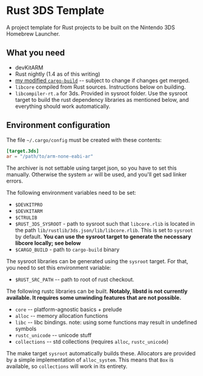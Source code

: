 # Rust 3DS Template

A project template for Rust projects to be built on the Nintendo 3DS Homebrew Launcher.

## What you need

 * devKitARM
 * Rust nightly (1.4 as of this writing)
 * [my modified `cargo-build`](https://github.com/Furyhunter/cargo-build) -- subject to change if changes get merged.
 * `libcore` compiled from Rust sources. Instructions below on building.
 * `libcompiler-rt.a` for 3ds. Provided in sysroot folder. Use the sysroot target to build the rust dependency libraries as mentioned below, and everything should work automatically.

## Environment configuration

The file `~/.cargo/config` must be created with these contents:

```toml
[target.3ds]
ar = "/path/to/arm-none-eabi-ar"
```

The archiver is not settable using target json, so you have to set this
manually. Otherwise the system `ar` will be used, and you'll get sad linker
errors.

The following environment variables need to be set:

 * `$DEVKITPRO`
 * `$DEVKITARM`
 * `$CTRULIB`
 * `$RUST_3DS_SYSROOT` - path to sysroot such that `libcore.rlib` is located in the path `lib/rustlib/3ds.json/lib/libcore.rlib`. This is set to `sysroot` by default. **You can use the sysroot target to generate the necessary libcore locally; see below**
 * `$CARGO_BUILD` - path to `cargo-build` binary

The sysroot libraries can be generated using the `sysroot` target. For that, you need to set this environment variable:

 * `$RUST_SRC_PATH` -- path to root of rust checkout.

The following rustc libraries can be built. **Notably, libstd is not currently
available. It requires some unwinding features that are not possible.**

 * `core` -- platform-agnostic basics + prelude
 * `alloc` -- memory allocation functions
 * `libc` -- libc bindings. note: using some functions may result in undefined symbols
 * `rustc_unicode` -- unicode stuff
 * `collections` -- std collections (requires `alloc`, `rustc_unicode`)

The make target `sysroot` automatically builds these. Allocators are provided by a simple implementation of `alloc_system`. This means that `Box` is available, so `collections` will work in its entirety.
